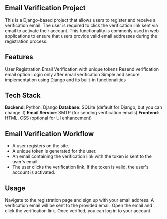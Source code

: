 ## Email Verification Project
This is a Django-based project that allows users to register and receive a verification email. The user is required to click the verification link sent via email to activate their account. This functionality is commonly used in web applications to ensure that users provide valid email addresses during the registration process.

## Features
User Registration
Email Verification with unique tokens
Resend verification email option
Login only after email verification
Simple and secure implementation using Django and its built-in functionalities

## Tech Stack
**Backend**: Python, Django
**Database**: SQLite (default for Django, but you can change it)
**Email Service**: SMTP (for sending verification emails)
**Frontend**: HTML, CSS (optional for UI enhancement)

## Email Verification Workflow
* A user registers on the site.
* A unique token is generated for the user.
* An email containing the verification link with the token is sent to the user's email.
* The user clicks the verification link.
If the token is valid, the user's account is activated.

## Usage
Navigate to the registration page and sign up with your email address.
A verification email will be sent to the provided email.
Open the email and click the verification link.
Once verified, you can log in to your account.
